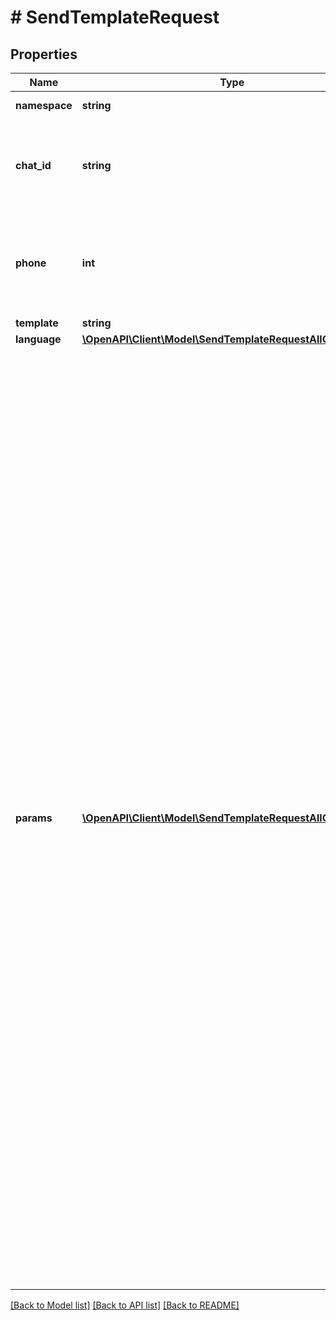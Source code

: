 # # SendTemplateRequest

## Properties

Name | Type | Description | Notes
------------ | ------------- | ------------- | -------------
**namespace** | **string** | Can be found by method /templates |
**chat_id** | **string** | **Required if phone is not set**  Chat ID from the message list. Examples: 12020721369@c.us . Used instead of the phone parameter. | [optional]
**phone** | **int** | **Required if chatId is not set**  A phone number starting with the country code. You do not need to add your number.   USA example: 12020721369. | [optional]
**template** | **string** | Name of template |
**language** | [**\OpenAPI\Client\Model\SendTemplateRequestAllOfLanguage**](SendTemplateRequestAllOfLanguage.md) |  |
**params** | [**\OpenAPI\Client\Model\SendTemplateRequestAllOfParams[]**](SendTemplateRequestAllOfParams.md) | Array of localizable parameters to be substituted into the template. Each parameter is object contains the following field:  **type** - section of parameters - header, body, footer, button  **parameters** - variables for section.  Each variable is an object that can contain the following fields:  **type** - can be text, currency, date_time, image, document or video  **video**- id (mediaId)  **document**   * id (mediaId)  * filename(optional)  **image** - object with field link (image url)  **currency** - object containing parameters currency_code and amount_1000.  * *currency_code* - Currency code as defined in ISO 4217.  * *amount_1000* - Amount multiplied by 1000.  * *fallback_value* - Default text if localization fails.  **date_time** - If the date_time object is used, further definition of the date and time is required.  * *component* - The time is assembled from components (i.e., day of the week, month, hour, etc.) The time specified will be the same, regardless of the time zone the client is in.  * *unix_epoch* - The time to be displayed is dependent on the time zone the client is in.  * *fallback_value* - Default text if localization fails.  **button** - if button has parameter   * sub_type (url/quick_reply)  * parameters (array to fill button variable)  * index - button position.  **The number of parameters passed must match the number of parameters in the template** | [optional]

[[Back to Model list]](../../README.md#models) [[Back to API list]](../../README.md#endpoints) [[Back to README]](../../README.md)
